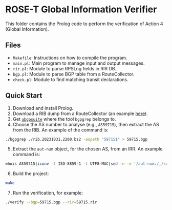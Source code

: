 # ROSE-T Global Information Verifier

This folder contains the Prolog code to perform the verification of Action 4 (Global Information).

## Files

- `Makefile`: Instructions on how to compile the program.
- `main.pl`: Main program to manage input and output messages.
- `rir.pl`: Module to parse RPSLng fields in RIR DB.
- `bgp.pl`: Module to parse BGP table from a RouteCollector.
- `check.pl`: Module to find matching transit declarations.

## Quick Start

1. Download and install Prolog.
2. Download a RIB dump from a RouteCollector (an example [here](https://archive.routeviews.org/bgpdata/2023.10/RIBS/rib.20231031.2200.bz2)).
3. Get [`ubgpsuite`](https://git.doublefourteen.io/bgp/ubgpsuite) where the tool `bgpgrep` belongs to.
4. Choose the AS number to analyse (e.g., `AS59715`), then extract the AS from the RIB. An example of the command is:
```bash 
./bgpgrep ./rib.20231031.2200.bz2 -aspath "59715$" > 59715.bgp
```
5. Extract the `aut-num` object, for the chosen AS, from an IRR. An example command is:
```bash 
whois AS59715|iconv -f ISO-8859-1 -t UTF8-MAC|sed -n -e '/aut-num:/,/source:         RIPE/ p' > 59715.rir
```
6. Build the project:
```bash
make
```
7. Run the verification, for example:
```bash
./verify --bgp=59715.bgp --rir=59715.rir
```